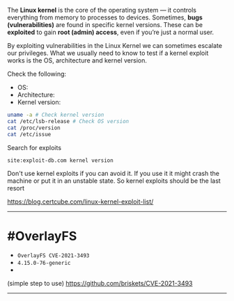 
The **Linux kernel** is the core of the operating system — it controls everything from memory to processes to devices.
Sometimes, **bugs (vulnerabilities)** are found in specific kernel versions. These can be **exploited** to gain **root (admin) access**, even if you’re just a normal user.

By exploiting vulnerabilities in the Linux Kernel we can sometimes escalate our privileges. What we usually need to know to test if a kernel exploit works is the OS, architecture and kernel version.

Check the following:
- OS:
- Architecture:
- Kernel version:

```bash
uname -a # Check kernel version
cat /etc/lsb-release # Check OS version
cat /proc/version
cat /etc/issue
```
Search for exploits
```
site:exploit-db.com kernel version
```
Don't use kernel exploits if you can avoid it. If you use it it might crash the machine or put it in an unstable state. So kernel exploits should be the last resort

https://blog.certcube.com/linux-kernel-exploit-list/

___
# #OverlayFS

- `OverlayFS CVE-2021-3493`
- `4.15.0-76-generic`
- 

(simple step to use)
https://github.com/briskets/CVE-2021-3493 
___
